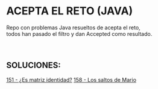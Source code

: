 # ACEPTA EL RETO (JAVA)
Repo con problemas Java resueltos de acepta el reto, <br/>todos han pasado el filtro y dan Accepted como resultado.
</br></br></br>
## SOLUCIONES:</br>
[151 - ¿Es matriz identidad?](https://github.com/sergiogh7/acepta-el-reto-java/tree/151-Es_matriz_identidad)
[158 - Los saltos de Mario](https://github.com/sergiogh7/acepta-el-reto-java/tree/158-Los_saltos_de_Mario)

